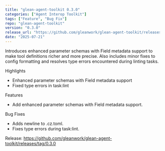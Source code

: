 ```yaml
---
title: "glean-agent-toolkit 0.3.0"
categories: ["Agent Interop Toolkit"]
tags: ["Feature", "Bug Fix"]
repo: "glean-agent-toolkit"
version: "0.3.0"
release_url: "https://github.com/gleanwork/glean-agent-toolkit/releases/tag/0.3.0"
date: "2025-07-21"
---
```

Introduces enhanced parameter schemas with Field metadata support to make tool definitions richer and more precise. Also includes minor fixes to config formatting and resolves type errors encountered during linting tasks.

Highlights
- Enhanced parameter schemas with Field metadata support
- Fixed type errors in task:lint

Features
- Add enhanced parameter schemas with Field metadata support.

Bug Fixes
- Adds newline to .cz.toml.
- Fixes type errors during task:lint.

Release: https://github.com/gleanwork/glean-agent-toolkit/releases/tag/0.3.0

